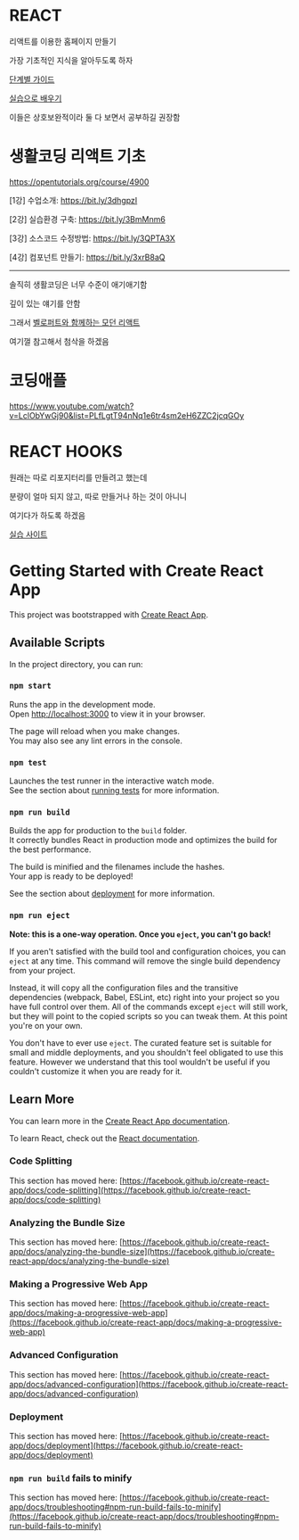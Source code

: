 # REACT

리액트를 이용한 홈페이지 만들기

가장 기초적인 지식을 알아두도록 하자

[단계별 가이드](https://ko.reactjs.org/docs/hello-world.html)

[실습으로 배우기](https://ko.reactjs.org/tutorial/tutorial.html)

이들은 상호보완적이라 둘 다 보면서 공부하길 권장함

# 생활코딩 리액트 기초

https://opentutorials.org/course/4900

[1강] 수업소개: https://bit.ly/3dhgpzI

[2강] 실습환경 구축: https://bit.ly/3BmMnm6

[3강] 소스코드 수정방법: https://bit.ly/3QPTA3X

[4강] 컴포넌트 만들기: https://bit.ly/3xrB8aQ

---

솔직히 생활코딩은 너무 수준이 애기애기함

깊이 있는 얘기를 안함

그래서 [벨로퍼트와 함께하는 모던 리액트 ](https://react.vlpt.us/basic/01-concept.html)

여기껄 참고해서 첨삭을 하겠음

# 코딩애플

https://www.youtube.com/watch?v=LclObYwGj90&list=PLfLgtT94nNq1e6tr4sm2eH6ZZC2jcqGOy

# REACT HOOKS

원래는 따로 리포지터리를 만들려고 했는데

분량이 얼마 되지 않고, 따로 만들거나 하는 것이 아니니

여기다가 하도록 하겠음

[실습 사이트](https://codesandbox.io/s/unruffled-shadow-pjgjv5?file=/src/index.js)

# Getting Started with Create React App

This project was bootstrapped with [Create React App](https://github.com/facebook/create-react-app).

## Available Scripts

In the project directory, you can run:

### `npm start`

Runs the app in the development mode.\
Open [http://localhost:3000](http://localhost:3000) to view it in your browser.

The page will reload when you make changes.\
You may also see any lint errors in the console.

### `npm test`

Launches the test runner in the interactive watch mode.\
See the section about [running tests](https://facebook.github.io/create-react-app/docs/running-tests) for more information.

### `npm run build`

Builds the app for production to the `build` folder.\
It correctly bundles React in production mode and optimizes the build for the best performance.

The build is minified and the filenames include the hashes.\
Your app is ready to be deployed!

See the section about [deployment](https://facebook.github.io/create-react-app/docs/deployment) for more information.

### `npm run eject`

**Note: this is a one-way operation. Once you `eject`, you can't go back!**

If you aren't satisfied with the build tool and configuration choices, you can `eject` at any time. This command will remove the single build dependency from your project.

Instead, it will copy all the configuration files and the transitive dependencies (webpack, Babel, ESLint, etc) right into your project so you have full control over them. All of the commands except `eject` will still work, but they will point to the copied scripts so you can tweak them. At this point you're on your own.

You don't have to ever use `eject`. The curated feature set is suitable for small and middle deployments, and you shouldn't feel obligated to use this feature. However we understand that this tool wouldn't be useful if you couldn't customize it when you are ready for it.

## Learn More

You can learn more in the [Create React App documentation](https://facebook.github.io/create-react-app/docs/getting-started).

To learn React, check out the [React documentation](https://reactjs.org/).

### Code Splitting

This section has moved here: [https://facebook.github.io/create-react-app/docs/code-splitting](https://facebook.github.io/create-react-app/docs/code-splitting)

### Analyzing the Bundle Size

This section has moved here: [https://facebook.github.io/create-react-app/docs/analyzing-the-bundle-size](https://facebook.github.io/create-react-app/docs/analyzing-the-bundle-size)

### Making a Progressive Web App

This section has moved here: [https://facebook.github.io/create-react-app/docs/making-a-progressive-web-app](https://facebook.github.io/create-react-app/docs/making-a-progressive-web-app)

### Advanced Configuration

This section has moved here: [https://facebook.github.io/create-react-app/docs/advanced-configuration](https://facebook.github.io/create-react-app/docs/advanced-configuration)

### Deployment

This section has moved here: [https://facebook.github.io/create-react-app/docs/deployment](https://facebook.github.io/create-react-app/docs/deployment)

### `npm run build` fails to minify

This section has moved here: [https://facebook.github.io/create-react-app/docs/troubleshooting#npm-run-build-fails-to-minify](https://facebook.github.io/create-react-app/docs/troubleshooting#npm-run-build-fails-to-minify)
